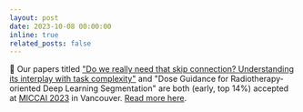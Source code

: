 ```yaml
---
layout: post
date: 2023-10-08 00:00:00
inline: true
related_posts: false
---
```


:scroll: Our papers titled ["Do we really need that skip connection? Understanding its interplay with task complexity"](https://link.springer.com/chapter/10.1007/978-3-031-43901-8_29) and "Dose Guidance for Radiotherapy-oriented Deep Learning Segmentation" are both (early, top 14%) accepted at [MICCAI 2023](https://conferences.miccai.org/2023/) in Vancouver. [Read more here](../_projects/2023-miccai-skip-connections.md).